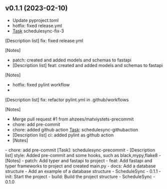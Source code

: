 ## v0.1.1 (2023-02-10)


- Update pyproject.toml
- hotfix: fixed release.yml
- [Task] schedulesync-fix-3

[Description list]
    fix: fixed release.yml

[Notes]
    <notes>
- patch: created and added models and schemas to fastapi
- [Description list]
feat: created and added models and schemas to fastapi

[Notes]
<notes>
- hotfix: fixed pylint workflow
- [Task]: schedulesync-githubaction

[Description list]
fix: refactor pylint.yml in .github/workflows

[Notes]
<notes>
- Merge pull request #1 from ahzees/matviystets-precommit
- chore: add pre-commit
- chore: added github action [Task]: schedulesync-githubaction
- [Description list]
ci: added pylint as github action
- [Notes]
<notes>
- chore: add pre-commit [Task]: schedulesync-precommit
- [Description list]
style: Added pre-commit and some hooks, such as black,mypy,flake8
- [Notes]
<notes>
- patch: Add typer and fastapi to project
- feat: Add fastapi and typer frameworks to project and created main.py
- docs: Add  a database structure
- Add an example of a database structure
- ScheduleSync - 0.1.1
- init: Start the project
- build: Build the project structure
- ScheduleSync - 0.1.0
